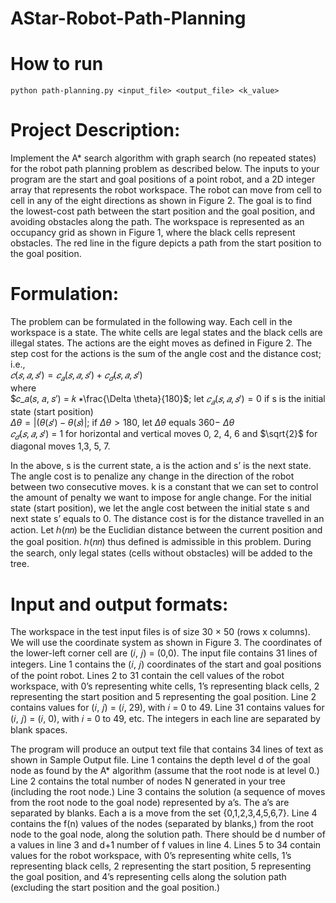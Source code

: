 # AStar-Robot-Path-Planning
# How to run
```
python path-planning.py <input_file> <output_file> <k_value>
```

# Project Description: 
Implement the A* search algorithm with graph search (no repeated states) for the robot path planning problem as described below. The inputs to your program are the start and goal positions of a point robot, and a 2D integer array that represents the robot workspace. The robot can move from cell to cell in any of the eight directions as shown in Figure 2. The goal is to find the lowest-cost path between the start position and the goal position, and avoiding obstacles along the path. The workspace is represented as an occupancy grid as shown in Figure 1, where the black cells represent obstacles. The red line in the figure depicts a path from the start position to the goal position.

# Formulation: 
The problem can be formulated in the following way. Each cell in the workspace is a state. The white cells are legal states and the black cells are illegal states. The actions are the eight moves as defined in Figure 2. The step cost for the actions is the sum of the angle cost and the distance cost; i.e.,<br />
$𝑐(𝑠, 𝑎, 𝑠′) = 𝑐_𝑎(𝑠, 𝑎, 𝑠′) + 𝑐_𝑑(𝑠, 𝑎, 𝑠′)$<br />
where<br />
$𝑐_𝑎(𝑠, 𝑎, 𝑠′) = 𝑘 ∗\frac{\Delta \theta}{180}$; let $𝑐_𝑎(𝑠, 𝑎, 𝑠′) = 0$ if s is the initial state (start position)<br />
$\Delta \theta= |(\theta(𝑠′)− \theta(𝑠)|$; if $\Delta \theta > 180$, let $\Delta \theta$ equals 360− $\Delta \theta$<br />
$𝑐_𝑑(𝑠, 𝑎, 𝑠′)$ = 1 for horizontal and vertical moves 0, 2, 4, 6 and $\sqrt{2}$ for diagonal moves 1,3, 5, 7.<br />

In the above, s is the current state, a is the action and s’ is the next state. The angle cost is to penalize any change in the direction of the robot between two consecutive moves. k is a constant that we can set to control the amount of penalty we want to impose for angle change. For the initial state (start position), we let the angle cost between the initial state s and next state s’ equals to 0. The distance cost is for the distance travelled in an action. Let ℎ(𝑛𝑛) be the Euclidian distance between the current position and the goal position. ℎ(𝑛𝑛) thus defined is admissible in this problem. During the search, only legal states (cells without obstacles) will be added to the tree.

# Input and output formats: 
The workspace in the test input files is of size 30 × 50 (rows x columns). We will use the coordinate system as shown in Figure 3. The coordinates of the lower-left corner cell are (𝑖, 𝑗) = (0,0). The input file contains 31 lines of integers. Line 1 contains the (𝑖, 𝑗) coordinates of the start and goal positions of the point robot. Lines 2 to 31 contain the cell values of the robot workspace, with 0’s representing white cells, 1’s representing black cells, 2 representing the start position and 5 representing the goal position. Line 2 contains values for (𝑖, 𝑗) = (𝑖, 29), with 𝑖 = 0 to 49. Line 31 contains values for (𝑖, 𝑗) = (𝑖, 0), with 𝑖 = 0 to 49, etc. The integers in each line are separated by blank spaces.

The program will produce an output text file that contains 34 lines of text as shown in Sample Output file. Line 1 contains the depth level d of the goal node as found by the A* algorithm (assume that the root node is at level 0.) Line 2 contains the total number of nodes N generated in your tree (including the root node.) Line 3 contains the solution (a sequence of moves from the root node to the goal node) represented by a’s. The a’s are separated by blanks. Each a is a move from the set {0,1,2,3,4,5,6,7}. Line 4 contains the f(n) values of the nodes (separated by blanks,) from the root node to the goal node, along the solution path. There should be d number of a values in line 3 and d+1 number of f values in line 4. Lines 5 to 34 contain values for the robot workspace, with 0’s representing white cells, 1’s representing black cells, 2 representing the start position, 5 representing the goal position, and 4’s representing cells along the solution path (excluding the start position and the goal position.)
